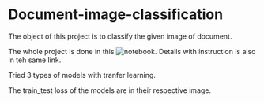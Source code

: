 # Document-image-classification

The object of this project is to classify the given image of document. 

The whole project is done in this ![notebook](https://drive.google.com/file/d/1PFrr6U27HkNZJ98LmENQzE1WsaGe8820/view?usp=sharing). Details with instruction is also in teh same link.

Tried 3 types of models with tranfer learning.

The train_test loss of the models are in their respective image.
